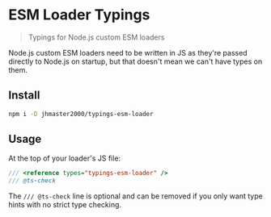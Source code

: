 # ESM Loader Typings
> Typings for Node.js custom ESM loaders

Node.js custom ESM loaders need to be written in JS as they're passed directly to Node.js on startup, but that doesn't mean we can't have types on them.

## Install
```sh
npm i -D jhmaster2000/typings-esm-loader
```

## Usage
At the top of your loader's JS file:
```js
/// <reference types="typings-esm-loader" />
/// @ts-check
```
The `/// @ts-check` line is optional and can be removed if you only want type hints with no strict type checking.
